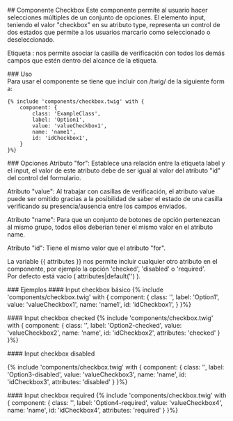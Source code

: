 ## Componente Checkbox
Este componente permite al usuario hacer selecciones múltiples de un conjunto de opciones.
El elemento input, teniendo el valor "checkbox" en su atributo type, representa un control de dos estados que permite a los usuarios marcarlo como seleccionado o deseleccionado.

Etiqueta <label>:  nos permite asociar la casilla de verificación con todos los demás campos que estén dentro del alcance de la etiqueta.

### Uso
Para usar el componente se tiene que incluir con /twig/ de la siguiente forma:
```
{% include 'components/checkbox.twig' with {
    component: {
        class: 'ExampleClass',
        label: 'Option1',
        value: 'valueCheckbox1',
        name: 'name1',
        id: 'idCheckbox1',
    }
}%}

```

### Opciones
Atributo "for": Establece una relación entre la etiqueta label y el input, el valor de este atributo debe de ser igual al valor del atributo "id" del control del formulario.

Atributo "value": Al trabajar con casillas de verificación, el atributo value puede ser omitido gracias a la posibilidad de saber el estado de una casilla verificando su presencia/ausencia entre los campos enviados.

Atributo "name": Para que un conjunto de botones de opción pertenezcan al mismo grupo, todos ellos deberían tener el mismo valor en el atributo name.

Atributo "id": Tiene el mismo valor que el atributo "for".

La variable {{ attributes }} nos permite incluir cualquier otro atributo en el componente, por ejemplo la opción 'checked', 'disabled' o 'required'. Por defecto está vacío ( attributes|default('') ).

### Ejemplos
#### Input checkbox básico
{% include 'components/checkbox.twig' with {
    component: {
        class: '',
        label: 'Option1',
        value: 'valueCheckbox1',
        name: 'name1',
        id: 'idCheckbox1',
    }
}%}

#### Input checkbox checked
{% include 'components/checkbox.twig' with {
    component: {
        class: '',
        label: 'Option2-checked',
        value: 'valueCheckbox2',
        name: 'name',
        id: 'idCheckbox2',
        attributes: 'checked'
    }
}%}

#### Input checkbox disabled

{% include 'components/checkbox.twig' with {
    component: {
        class: '',
        label: 'Option3-disabled',
        value: 'valueCheckbox3',
        name: 'name',
        id: 'idCheckbox3',
        attributes: 'disabled'
    }
}%}

#### Input checkbox required
{% include 'components/checkbox.twig' with {
    component: {
        class: '',
        label: 'Option4-required',
        value: 'valueCheckbox4',
        name: 'name',
        id: 'idCheckbox4',
        attributes: 'required'
    }
}%}
